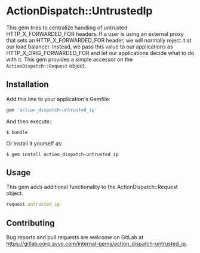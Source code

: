 # ActionDispatch::UntrustedIp

This gem tries to centralize handling of untrusted HTTP_X_FORWARDED_FOR headers. If a user is using an external proxy that sets an HTTP_X_FORWARDED_FOR header, we will normally reject it at our load balancer. Instead, we pass this value to our applications as HTTP_X_ORIG_FORWARDED_FOR and let our applications decide what to do with it. This gem provides a simple accessor on the `ActionDispatch::Request` object.

## Installation

Add this line to your application's Gemfile:

```ruby
gem 'action_dispatch-untrusted_ip'
```

And then execute:

    $ bundle

Or install it yourself as:

    $ gem install action_dispatch-untrusted_ip

## Usage

This gem adds additional functionality to the ActionDispatch::Request object.

```ruby
request.untrusted_ip
```

## Contributing

Bug reports and pull requests are welcome on GitLab at https://gitlab.corp.avvo.com/internal-gems/action_dispatch-untrusted_ip.
